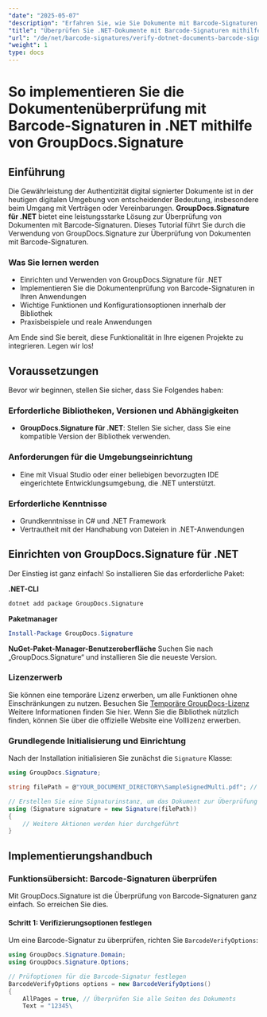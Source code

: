 ```yaml
---
"date": "2025-05-07"
"description": "Erfahren Sie, wie Sie Dokumente mit Barcode-Signaturen mithilfe von GroupDocs.Signature für .NET effizient verifizieren. Dieser Leitfaden behandelt Einrichtung, Implementierung und praktische Anwendungen."
"title": "Überprüfen Sie .NET-Dokumente mit Barcode-Signaturen mithilfe von GroupDocs.Signature"
"url": "/de/net/barcode-signatures/verify-dotnet-documents-barcode-signatures-groupdocs/"
"weight": 1
type: docs
---
```

# So implementieren Sie die Dokumentenüberprüfung mit Barcode-Signaturen in .NET mithilfe von GroupDocs.Signature

## Einführung

Die Gewährleistung der Authentizität digital signierter Dokumente ist in der heutigen digitalen Umgebung von entscheidender Bedeutung, insbesondere beim Umgang mit Verträgen oder Vereinbarungen. **GroupDocs.Signature für .NET** bietet eine leistungsstarke Lösung zur Überprüfung von Dokumenten mit Barcode-Signaturen. Dieses Tutorial führt Sie durch die Verwendung von GroupDocs.Signature zur Überprüfung von Dokumenten mit Barcode-Signaturen.

### Was Sie lernen werden
- Einrichten und Verwenden von GroupDocs.Signature für .NET
- Implementieren Sie die Dokumentenprüfung von Barcode-Signaturen in Ihren Anwendungen
- Wichtige Funktionen und Konfigurationsoptionen innerhalb der Bibliothek
- Praxisbeispiele und reale Anwendungen

Am Ende sind Sie bereit, diese Funktionalität in Ihre eigenen Projekte zu integrieren. Legen wir los!

## Voraussetzungen
Bevor wir beginnen, stellen Sie sicher, dass Sie Folgendes haben:

### Erforderliche Bibliotheken, Versionen und Abhängigkeiten
- **GroupDocs.Signature für .NET**: Stellen Sie sicher, dass Sie eine kompatible Version der Bibliothek verwenden.
  
### Anforderungen für die Umgebungseinrichtung
- Eine mit Visual Studio oder einer beliebigen bevorzugten IDE eingerichtete Entwicklungsumgebung, die .NET unterstützt.
### Erforderliche Kenntnisse
- Grundkenntnisse in C# und .NET Framework
- Vertrautheit mit der Handhabung von Dateien in .NET-Anwendungen

## Einrichten von GroupDocs.Signature für .NET
Der Einstieg ist ganz einfach! So installieren Sie das erforderliche Paket:

**.NET-CLI**
```bash
dotnet add package GroupDocs.Signature
```
**Paketmanager**
```powershell
Install-Package GroupDocs.Signature
```
**NuGet-Paket-Manager-Benutzeroberfläche**
Suchen Sie nach „GroupDocs.Signature“ und installieren Sie die neueste Version.

### Lizenzerwerb
Sie können eine temporäre Lizenz erwerben, um alle Funktionen ohne Einschränkungen zu nutzen. Besuchen Sie [Temporäre GroupDocs-Lizenz](https://purchase.groupdocs.com/temporary-license/) Weitere Informationen finden Sie hier. Wenn Sie die Bibliothek nützlich finden, können Sie über die offizielle Website eine Volllizenz erwerben.

### Grundlegende Initialisierung und Einrichtung
Nach der Installation initialisieren Sie zunächst die `Signature` Klasse:
```csharp
using GroupDocs.Signature;

string filePath = @"YOUR_DOCUMENT_DIRECTORY\SampleSignedMulti.pdf"; // Ersetzen Sie es durch Ihren tatsächlichen Dateipfad

// Erstellen Sie eine Signaturinstanz, um das Dokument zur Überprüfung zu laden
using (Signature signature = new Signature(filePath))
{
    // Weitere Aktionen werden hier durchgeführt
}
```
## Implementierungshandbuch
### Funktionsübersicht: Barcode-Signaturen überprüfen
Mit GroupDocs.Signature ist die Überprüfung von Barcode-Signaturen ganz einfach. So erreichen Sie dies.

#### Schritt 1: Verifizierungsoptionen festlegen
Um eine Barcode-Signatur zu überprüfen, richten Sie `BarcodeVerifyOptions`:
```csharp
using GroupDocs.Signature.Domain;
using GroupDocs.Signature.Options;

// Prüfoptionen für die Barcode-Signatur festlegen
BarcodeVerifyOptions options = new BarcodeVerifyOptions()
{
    AllPages = true, // Überprüfen Sie alle Seiten des Dokuments
    Text = "12345\
